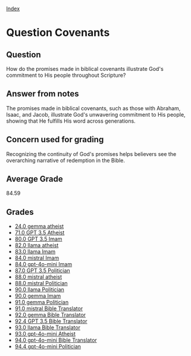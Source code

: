 
[Index](../../index.md)
# Question Covenants
## Question
How do the promises made in biblical covenants illustrate God's commitment to His people throughout Scripture?

## Answer from notes
The promises made in biblical covenants, such as those with Abraham, Isaac, and Jacob, illustrate God's unwavering commitment to His people, showing that He fulfills His word across generations.

## Concern used for grading
Recognizing the continuity of God's promises helps believers see the overarching narrative of redemption in the Bible.

## Average Grade
84.59

## Grades
 * [24.0 gemma atheist](../answers/gemma_atheist/Covenants.md)
 * [71.0 GPT 3.5 Atheist](../answers/GPT_3.5_Atheist/Covenants.md)
 * [80.0 GPT 3.5 Imam](../answers/GPT_3.5_Imam/Covenants.md)
 * [82.0 llama atheist](../answers/llama_atheist/Covenants.md)
 * [83.0 llama Imam](../answers/llama_Imam/Covenants.md)
 * [84.0 mistral Imam](../answers/mistral_Imam/Covenants.md)
 * [84.0 gpt-4o-mini Imam](../answers/gpt-4o-mini_Imam/Covenants.md)
 * [87.0 GPT 3.5 Politician](../answers/GPT_3.5_Politician/Covenants.md)
 * [88.0 mistral atheist](../answers/mistral_atheist/Covenants.md)
 * [88.0 mistral Politician](../answers/mistral_Politician/Covenants.md)
 * [90.0 llama Politician](../answers/llama_Politician/Covenants.md)
 * [90.0 gemma Imam](../answers/gemma_Imam/Covenants.md)
 * [91.0 gemma Politician](../answers/gemma_Politician/Covenants.md)
 * [91.0 mistral Bible Translator](../answers/mistral_Bible_Translator/Covenants.md)
 * [92.0 gemma Bible Translator](../answers/gemma_Bible_Translator/Covenants.md)
 * [92.4 GPT 3.5 Bible Translator](../answers/GPT_3.5_Bible_Translator/Covenants.md)
 * [93.0 llama Bible Translator](../answers/llama_Bible_Translator/Covenants.md)
 * [93.0 gpt-4o-mini Atheist](../answers/gpt-4o-mini_Atheist/Covenants.md)
 * [94.0 gpt-4o-mini Bible Translator](../answers/gpt-4o-mini_Bible_Translator/Covenants.md)
 * [94.4 gpt-4o-mini Politician](../answers/gpt-4o-mini_Politician/Covenants.md)
